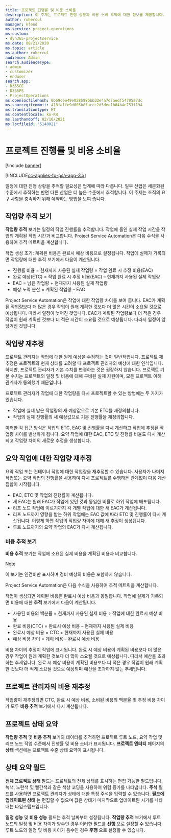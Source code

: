 ```yaml
---
title: 프로젝트 진행률 및 비용 소비율
description: 이 주제는 프로젝트 진행 상황과 비용 소비 추적에 대한 정보를 제공합니다.
author: ruhercul
manager: kfend
ms.service: project-operations
ms.custom:
- dyn365-projectservice
ms.date: 08/21/2020
ms.topic: article
ms.author: ruhercul
audience: Admin
search.audienceType:
- admin
- customizer
- enduser
search.app:
- D365CE
- D365PS
- ProjectOperations
ms.openlocfilehash: 0b69cee49e028b98bbb32e4a7e7aedf5479527dc
ms.sourcegitcommit: 418fa1fe9d605b8faccc2d5dee1b04b4e753f194
ms.translationtype: HT
ms.contentlocale: ko-KR
ms.lasthandoff: 02/10/2021
ms.locfileid: "5148021"
---
```

# <a name="project-progress-and-cost-consumption"></a>프로젝트 진행률 및 비용 소비율

[!include [banner](../includes/psa-now-project-operations.md)]

[!INCLUDE[cc-applies-to-psa-app-3.x](../includes/cc-applies-to-psa-app-3x.md)]

일정에 대한 진행 상황을 추적할 필요성은 업계에 따라 다릅니다. 일부 산업은 세분화된 수준에서 추적하는 반면 다른 산업은 더 높은 수준에서 추적합니다. 이 주제는 조직의 요구 사항을 충족하기 위해 예약하는 방법을 보여 줍니다.

## <a name="effort-tracking-view"></a>작업량 추적 보기

**작업량 추적** 보기는 일정의 작업 진행률을 추적합니다. 작업에 들인 실제 작업 시간을 작업의 계획된 작업 시간과 비교합니다. Project Service Automation은 다음 수식을 사용하여 추적 메트릭을 계산합니다.

작업 생성 초기: 계획된 비용은 완료시 예상 비용으로 설정됩니다. 작업에 실제가 기록되면 작업량에 대한 추적 보기에서 다음이 계산됩니다.

- 진행률 비율 = 현재까지 사용된 실제 작업량 ÷ 작업 완료 시 추정 비용(EAC) 
- 완료 예상(ETC) = 작업 완료 시 추정 비용(EAC) – 현재까지 사용된 실제 작업량 
- EAC = 남은 작업량 + 현재까지 사용된 실제 작업량 
- 예상 노력 분산 = 계획된 작업량 – EAC

Project Service Automation은 작업에 대한 작업량 차이를 보여 줍니다. EAC가 계획된 작업량보다 더 많은 경우 작업이 원래 계획한 것보다 더 많은 시간이 소요될 것으로 예상됩니다. 따라서 일정이 늦어진 것입니다. EAC가 계획된 작업량보다 더 적은 경우 작업이 원래 계획한 것보다 더 적은 시간이 소요될 것으로 예상됩니다. 따라서 일정이 앞당겨진 것입니다.

## <a name="reprojecting-effort"></a>작업량 재추정

프로젝트 관리자는 작업에 대한 원래 예상을 수정하는 것이 일반적입니다. 프로젝트 재추정은 프로젝트의 현재 상태를 고려할 때 프로젝트 관리자의 예상에 대한 인식입니다. 하지만, 프로젝트 관리자가 기본 수치를 변경하는 것은 권장하지 않습니다. 프로젝트 기본 수치는 프로젝트의 일정 및 비용에 대해 구비된 실제 자원이며, 모든 프로젝트 이해 관계자가 동의했기 때문입니다.

프로젝트 관리자가 작업에 대한 작업량을 다시 프로젝트할 수 있는 방법에는 두 가지가 있습니다.

- 작업에 실제 남은 작업량의 새 예상값으로 기본 ETC를 재정의합니다. 
- 작업의 실제 진행률의 새 예상값으로 기본 진행률을 재정의합니다.

이러한 각 접근 방식은 작업의 ETC, EAC 및 진행률을 다시 계산하고 작업에 추정된 작업량 차이를 발생하게 됩니다. 요약 작업에 대한 EAC, ETC 및 진행률 비율도 다시 계산되고 작업량 차이의 새로운 추정을 생성합니다.

## <a name="reprojection-of-effort-on-summary-tasks"></a>요약 작업에 대한 작업량 재추정

요약 작업 또는 컨테이너 작업에 대한 작업량을 재추정할 수 있습니다. 사용자가 나머지 작업또는 요약 작업의 진행률을 사용하여 다시 프로젝트를 수행하든 관계없이 다음 계산 집합이 시작됩니다.

- EAC, ETC 및 작업의 진행률이 계산됩니다.
- 새 EAC는 원래 EAC가 작업에 있던 것과 동일한 비율로 하위 작업에 배포됩니다.
- 리프 노드 작업에 이르기까지 각 개별 작업에 대한 새 EAC가 계산됩니다. 
- 리프 노드까지 영향을 받는 하위 작업에는 EAC 값에 따라 ETC 및 진행률이 다시 계산됩니다. 이렇게 하면 작업의 작업량 차이에 대해 새 추정이 생성됩니다. 
- 루트 노드까지의 요약 작업의 EAC가 다시 계산됩니다.

### <a name="cost-tracking-view"></a>비용 추적 보기 

**비용 추적** 보기는 작업에 소요된 실제 비용을 계획된 비용과 비교합니다. 

> [!NOTE]
> 이 보기는 인건비만 표시하며 경비 예상의 비용은 포함하지 않습니다. 

Project Service Automation은 다음 수식을 사용하여 추적 메트릭을 계산합니다.

작업이 생성되면 계획된 비용은 완료시 예상 비용과 동일합니다. 작업에 실제가 기록되면 비용에 대한 **추적** 보기에서 다음이 계산됩니다.

 - 사용된 비용의 백분율 = 현재까지 사용된 실제 비용 ÷ 작업에 대한 완료시 예상 비용
 - 완료 비용(CTC) = 완료시 예상 비용 – 현재까지 사용된 실제 비용
 - 완료시 예상 비용 = CTC + 현재까지 사용된 실제 비용
 - 예상 비용 차이 = 계획 비용 – 완료시 예상 비용

비용 차이의 추정이 작업에 표시됩니다. 완료 시 예상 비용이 계획된 비용보다 더 많은 경우 작업이 원래 계획한 것보다 더 많이 소요될 것으로 예상됩니다. 따라서 예산을 초과하는 추세입니다. 완료 시 예상 비용이 계획된 비용보다 더 적은 경우 작업이 원래 계획한 것보다 더 적게 소요될 것으로 예상되며 예산을 초과하지 않는 추세입니다.

## <a name="project-managers-reprojection-of-cost"></a>프로젝트 관리자의 비용 재추정

작업량이 재추정되면 CTC, 완료 시 예상 비용, 소비된 비용의 백분율 및 추정 비용 차이가 모두 **비용 추적** 보기에서 다시 계산됩니다.

## <a name="project-status-summary"></a>프로젝트 상태 요약

**작업량 추적** 및 **비용 추적** 보기의 데이터를 추적하면 프로젝트 루트 노드, 요약 작업 및 리프 노드 작업 수준에서 진행률 및 비용 소비가 표시됩니다. **프로젝트 엔터티** 페이지의 **상태** 섹션에는 프로젝트 수준 상태 요약이 표시됩니다.

## <a name="status-summary-fields"></a>상태 요약 필드

**전체 프로젝트 상태** 필드는 프로젝트의 전체 상태를 표시하는 편집 가능한 필드입니다. 녹색, 노란색 및 빨간색과 같은 색상 코딩을 사용하여 위험 증가를 나타냅니다. **주석** 필드를 사용하면 프로젝트 관리자가 상태에 대한 특정 주석을 입력할 수 있습니다. **필드에 업데이트된 상태** 는 편집할 수 없으며 값은 상태가 마지막으로 업데이트된 시기를 나타내는 타임스탬프입니다.

**일정 성능** 및 **비용 성능** 필드는 추적 날짜부터 설정됩니다. **작업량 추적** 보기에서 루트 노드의 일정 및 비용 차이가 양수인 경우 이러한 필드를 **선행** 으로 설정할 수 있습니다. 루트 노드의 일정 및 비용 차이가 음수인 경우 **후행** 으로 설정할 수 있습니다.

